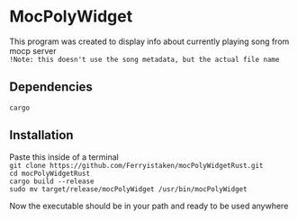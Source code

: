 # MocPolyWidget

This program was created to display info about currently playing song from mocp server\
```!Note: this doesn't use the song metadata, but the actual file name```

## Dependencies
```cargo```

## Installation
Paste this inside of a terminal \
```git clone https://github.com/Ferryistaken/mocPolyWidgetRust.git```\
```cd mocPolyWidgetRust```\
```cargo build --release```\
```sudo mv target/release/mocPolyWidget /usr/bin/mocPolyWidget```

Now the executable should be in your path and ready to be used anywhere

